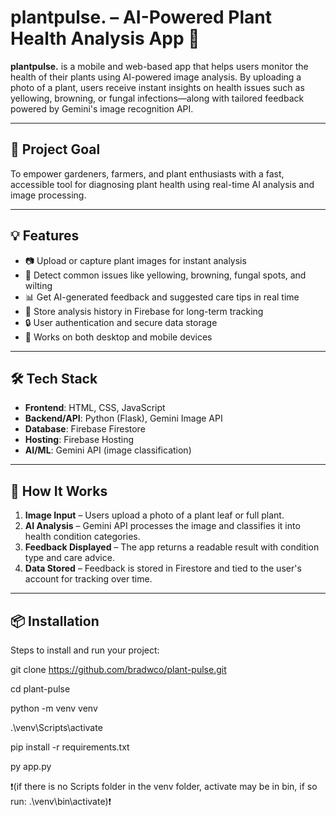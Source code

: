 # plantpulse. – AI-Powered Plant Health Analysis App 🌿

**plantpulse.** is a mobile and web-based app that helps users monitor the health of their plants using AI-powered image analysis. By uploading a photo of a plant, users receive instant insights on health issues such as yellowing, browning, or fungal infections—along with tailored feedback powered by Gemini's image recognition API.

---

## 🌱 Project Goal

To empower gardeners, farmers, and plant enthusiasts with a fast, accessible tool for diagnosing plant health using real-time AI analysis and image processing.

---

## 💡 Features

- 📷 Upload or capture plant images for instant analysis  
- 🧠 Detect common issues like yellowing, browning, fungal spots, and wilting  
- 📊 Get AI-generated feedback and suggested care tips in real time  
- 🔄 Store analysis history in Firebase for long-term tracking  
- 🔒 User authentication and secure data storage  
- 🚀 Works on both desktop and mobile devices

---

## 🛠️ Tech Stack

- **Frontend**: HTML, CSS, JavaScript  
- **Backend/API**: Python (Flask), Gemini Image API  
- **Database**: Firebase Firestore  
- **Hosting**: Firebase Hosting  
- **AI/ML**: Gemini API (image classification)

---

## 🧠 How It Works

1. **Image Input** – Users upload a photo of a plant leaf or full plant.  
2. **AI Analysis** – Gemini API processes the image and classifies it into health condition categories.  
3. **Feedback Displayed** – The app returns a readable result with condition type and care advice.  
4. **Data Stored** – Feedback is stored in Firestore and tied to the user's account for tracking over time.

---

## 📦 Installation
Steps to install and run your project:

git clone https://github.com/bradwco/plant-pulse.git

cd plant-pulse

python -m venv venv

.\venv\Scripts\activate 

pip install -r requirements.txt

py app.py

❗(if there is no Scripts folder in the venv folder, activate may be in bin, if so run:
.\venv\bin\activate)❗

    
    
